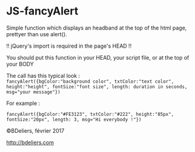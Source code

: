 # JS-fancyAlert
Simple function which displays an headband at the top of the html page, prettyer than use alert(). 

!! jQuery's import is required in the page's HEAD !!

You should put this function in your HEAD, your script file, or at the top of your BODY

The call has this typical look :  
``fancyAlert({bgColor:"background color", txtColor:"text color", height:"height", fontSize:"font size", length: duration in seconds, msg="your message"})``

For example :

``fancyAlert({bgColor:"#FE3123", txtColor:"#222", height:"85px", fontSize:"20px", length: 3, msg="Hi everybody !"})``

©BDeliers, février 2017

http://bdeliers.com	
